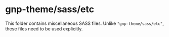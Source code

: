 # gnp-theme/sass/etc

This folder contains miscellaneous SASS files. Unlike `"gnp-theme/sass/etc"`, these files
need to be used explicitly.
